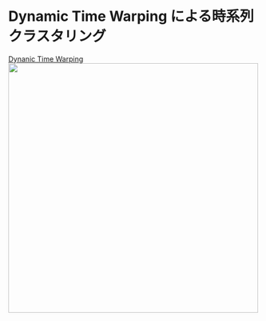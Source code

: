# Dynamic Time Warping による時系列クラスタリング
[Dynanic Time Warping](https://commons.wikimedia.org/wiki/File:Euclidean_vs_DTW.jpg)
<img src="https://commons.wikimedia.org/wiki/File:Euclidean_vs_DTW.jpg" width = "500"> 
